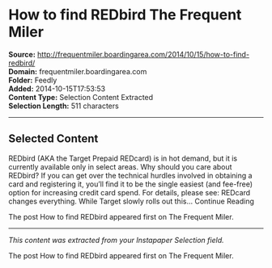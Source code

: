 # How to find REDbird The Frequent Miler

**Source:** http://frequentmiler.boardingarea.com/2014/10/15/how-to-find-redbird/  
**Domain:** frequentmiler.boardingarea.com  
**Folder:** Feedly  
**Added:** 2014-10-15T17:53:53  
**Content Type:** Selection Content Extracted  
**Selection Length:** 511 characters  


---

## Selected Content

REDbird (AKA the Target Prepaid REDcard) is in hot demand, but it is currently available only in select areas. Why should you care about REDbird? If you can get over the technical hurdles involved in obtaining a card and registering it, you’ll find it to be the single easiest (and fee-free) option for increasing credit card spend. For details, please see: REDcard changes everything. While Target slowly rolls out this... Continue Reading

The post How to find REDbird appeared first on The Frequent Miler.

---

*This content was extracted from your Instapaper Selection field.*

The post How to find REDbird appeared first on The Frequent Miler.
